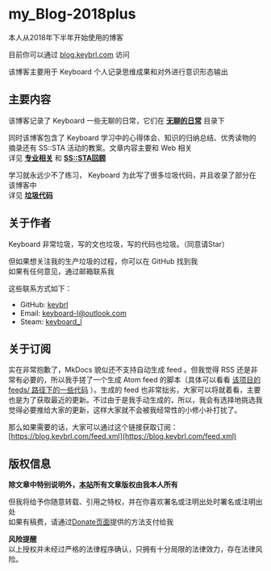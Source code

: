 # my_Blog-2018plus

本人从2018年下半年开始使用的博客

目前你可以通过 [blog.keybrl.com](https://blog.keybrl.com/) 访问

该博客主要用于 Keyboard 个人记录思维成果和对外进行意识形态输出

## 主要内容

该博客记录了 Keyboard 一些无聊的日常，它们在 **[无聊的日常](https://blog.keybrl.com/boring/)** 目录下

同时该博客包含了 Keyboard 学习中的心得体会、知识的归纳总结、优秀读物的摘录还有 SS::STA 活动的教案。文章内容主要和 Web 相关  
详见 **[专业相关](https://blog.keybrl.com/posts/)** 和 **[SS::STA回顾](https://blog.keybrl.com/sssta/)**

学习就永远少不了练习， Keyboard 为此写了很多垃圾代码，并且收录了部分在该博客中  
详见 **[垃圾代码](https://blog.keybrl.com/projects/)**

## 关于作者

Keyboard 非常垃圾，写的文也垃圾，写的代码也垃圾。（同意请Star）

但如果想关注我的生产垃圾的过程，你可以在 GitHub 找到我  
如果有任何意见，通过邮箱联系我

这些联系方式如下：

- GitHub: [keybrl](https://github.com/keybrl)
- Email: [keyboard-l@outlook.com](mailto:keyboard-l@outlook.com)
- Steam: [keyboard_l](http://steamcommunity.com/id/keybrl)

## 关于订阅

实在非常抱歉了，MkDocs 貌似还不支持自动生成 feed 。但我觉得 RSS 还是非常有必要的，所以我手搓了一个生成 Atom feed 的脚本（具体可以看看 [该项目的 feeds/ 路径下的一些代码](https://github.com/keybrl/my_Blog-2018plus/tree/master/feeds) ）。生成的 feed 也非常拙劣，大家可以将就着看，主要也是为了获取最近的更新。不过由于是我手动生成的，所以，我会有选择地挑选我觉得必要推给大家的更新，这样大家就不会被我经常性的小修小补打扰了。

那么如果需要的话，大家可以通过这个链接获取订阅：[https://blog.keybrl.com/feed.xml](https://blog.keybrl.com/feed.xml)

## 版权信息

**除文章中特别说明外，[本站](https://blog.keybrl.com/)所有文章版权由我本人所有**

但我将给予你随意转载、引用之特权，并在你喜欢署名或注明出处时署名或注明出处  
如果有稿费，请通过[Donate页面](https://blog.keybrl.com/donate)提供的方法支付给我

**风险提醒**  
以上授权并未经过严格的法律程序确认，只拥有十分局限的法律效力，存在法律风险。

